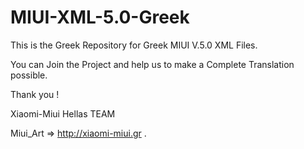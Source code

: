 MIUI-XML-5.0-Greek
==================

This is the Greek Repository for Greek MIUI V.5.0 XML Files.

You can Join the Project and help us to make a Complete Translation possible.

Thank you !

Xiaomi-Miui Hellas TEAM

Miui_Art => http://xiaomi-miui.gr <OWNER>
.
